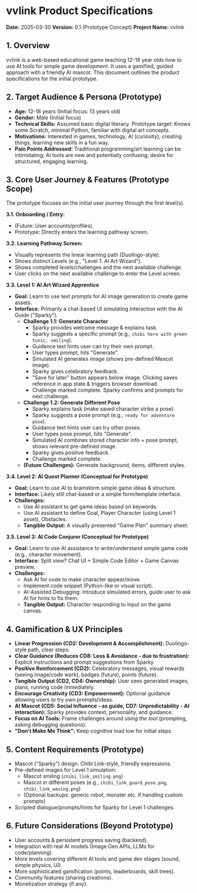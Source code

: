 # vvlink Product Specifications

**Date:** 2025-03-30
**Version:** 0.1 (Prototype Concept)
**Project Name:** vvlink

## 1. Overview

vvlink is a web-based educational game teaching 12-18 year olds how to use AI tools for simple game development. It uses a gamified, guided approach with a friendly AI mascot. This document outlines the product specifications for the initial prototype.

## 2. Target Audience & Persona (Prototype)

* **Age:** 12-18 years (Initial focus: 13 years old)
* **Gender:** Male (Initial focus)
* **Technical Skills:** Assumed basic digital literacy. Prototype target: Knows some Scratch, minimal Python, familiar with digital art concepts.
* **Motivations:** Interested in games, technology, AI (curiosity), creating things, learning new skills in a fun way.
* **Pain Points Addressed:** Traditional programming/art learning can be intimidating; AI tools are new and potentially confusing; desire for structured, engaging learning.

## 3. Core User Journey & Features (Prototype Scope)

The prototype focuses on the initial user journey through the first level(s).

**3.1. Onboarding / Entry:**
* (Future: User accounts/profiles).
* Prototype: Directly enters the learning pathway screen.

**3.2. Learning Pathway Screen:**
* Visually represents the linear learning path (Duolingo-style).
* Shows distinct Levels (e.g., "Level 1: AI Art Wizard").
* Shows completed levels/challenges and the next available challenge.
* User clicks on the next available challenge to enter the Level screen.

**3.3. Level 1: AI Art Wizard Apprentice**
* **Goal:** Learn to use text prompts for AI image generation to create game assets.
* **Interface:** Primarily a chat-based UI simulating interaction with the AI Guide ("Sparky").
    * **Challenge 1.1: Generate Character**
        * Sparky provides welcome message & explains task.
        * Sparky suggests a specific prompt (e.g., `chibi hero with green tunic, smiling`).
        * Guidance text hints user can try their own prompt.
        * User types prompt, hits "Generate".
        * Simulated AI generates image (shows pre-defined Mascot image).
        * Sparky gives celebratory feedback.
        * "Save for later" button appears below image. Clicking saves reference in app state & triggers browser download.
        * Challenge marked complete. Sparky confirms and prompts for next challenge.
    * **Challenge 1.2: Generate Different Pose**
        * Sparky explains task (make saved character strike a pose).
        * Sparky suggests a pose prompt (e.g., `ready for adventure pose`).
        * Guidance text hints user can try other poses.
        * User types pose prompt, hits "Generate".
        * Simulated AI combines stored character info + pose prompt, shows relevant pre-defined image.
        * Sparky gives positive feedback.
        * Challenge marked complete.
    * **(Future Challenges):** Generate background, items, different styles.

**3.4. Level 2: AI Quest Planner (Conceptual for Prototype)**
* **Goal:** Learn to use AI to brainstorm simple game ideas & structure.
* **Interface:** Likely still chat-based or a simple form/template interface.
* **Challenges:**
    * Use AI assistant to get game ideas based on keywords.
    * Use AI assistant to define Goal, Player Character (using Level 1 asset), Obstacles.
    * **Tangible Output:** A visually presented "Game Plan" summary sheet.

**3.5. Level 3: AI Code Conjurer (Conceptual for Prototype)**
* **Goal:** Learn to use AI assistance to write/understand simple game code (e.g., character movement).
* **Interface:** Split view? Chat UI + Simple Code Editor + Game Canvas preview.
* **Challenges:**
    * Ask AI for code to make character appear/move.
    * Implement code snippet (Python-like or visual script).
    * AI-Assisted Debugging: Introduce simulated errors, guide user to ask AI for hints to fix them.
    * **Tangible Output:** Character responding to input on the game canvas.

## 4. Gamification & UX Principles

* **Linear Progression (CD2: Development & Accomplishment):** Duolingo-style path, clear steps.
* **Clear Guidance (Reduces CD8: Loss & Avoidance - due to frustration):** Explicit instructions and prompt suggestions from Sparky.
* **Positive Reinforcement (CD2):** Celebratory messages, visual rewards (seeing image/code work), badges (future), points (future).
* **Tangible Output (CD2, CD4: Ownership):** User sees generated images, plans, running code immediately.
* **Encourage Creativity (CD3: Empowerment):** Optional guidance allowing users to try own prompts/ideas.
* **AI Mascot (CD5: Social Influence - as guide, CD7: Unpredictability - AI interaction):** Sparky provides context, personality, and guidance.
* **Focus on AI Tools:** Frame challenges around *using the tool* (prompting, asking debugging questions).
* **"Don't Make Me Think":** Keep cognitive load low for initial steps.

## 5. Content Requirements (Prototype)

* Mascot ("Sparky") design: Chibi Link-style, friendly expressions.
* Pre-defined images for Level 1 simulation:
    * Mascot smiling (`chibi_link_smiling.png`)
    * Mascot in different poses (e.g., `chibi_link_guard_pose.png`, `chibi_link_waving.png`)
    * (Optional backups: generic robot, monster etc. if handling custom prompts)
* Scripted dialogue/prompts/hints for Sparky for Level 1 challenges.

## 6. Future Considerations (Beyond Prototype)

* User accounts & persistent progress saving (backend).
* Integration with real AI models (Image Gen APIs, LLMs for code/planning).
* More levels covering different AI tools and game dev stages (sound, simple physics, UI).
* More sophisticated gamification (points, leaderboards, skill trees).
* Community features (sharing creations).
* Monetization strategy (if any).